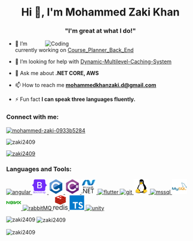 <h1 align="center">Hi 👋, I'm Mohammed Zaki Khan</h1>
<h3 align="center">"I'm great at what I do!"</h3>
<img align="right" alt="Coding" width="400" src="https://imgs.search.brave.com/rccJiVpRHX2OOn56vkMspEwZ4yx8xz635x9-1F21sok/rs:fit:500:0:0:0/g:ce/aHR0cHM6Ly9naWZk/Yi5jb20vaW1hZ2Vz/L2hpZ2gvY29kaW5n/LXBlbmd1aW4taS1s/aWtlLXByZXNzaW5n/LWJ1dHRvbnMtcHV2/M2NvYzV6NHBrdGg1/MS5naWY.jpeg">



- 🔭 I’m currently working on [Course_Planner_Back_End](https://github.com/Zaki2409/Course_Planner_Back_End)

- 🤝 I’m looking for help with [Dynamic-Multilevel-Caching-System](https://github.com/Zaki2409/Dynamic-Multilevel-Caching-System)

- 💬 Ask me about **.NET CORE, AWS**

- 📫 How to reach me **mohammedkhanzaki.d@gmail.com**

- ⚡ Fun fact **I can speak three languages fluently.**

<h3 align="left">Connect with me:</h3>
<p align="left">
<a href="https://linkedin.com/in/mohammed-zaki-0933b5284" target="blank"><img align="center" src="https://raw.githubusercontent.com/rahuldkjain/github-profile-readme-generator/master/src/images/icons/Social/linked-in-alt.svg" alt="mohammed-zaki-0933b5284" height="30" width="40" /></a>
</p>

<p align="left"> <img src="https://komarev.com/ghpvc/?username=zaki2409&label=Profile%20views&color=0e75b6&style=flat" alt="zaki2409" /> </p>

<p align="left"> <a href="https://github.com/ryo-ma/github-profile-trophy"><img src="https://github-profile-trophy.vercel.app/?username=zaki2409" alt="zaki2409" /></a> </p>

<h3 align="left">Languages and Tools:</h3>
<p align="left"> <a href="https://angular.io" target="_blank" rel="noreferrer"> <img src="https://angular.io/assets/images/logos/angular/angular.svg" alt="angular" width="40" height="40"/> </a> <a href="https://getbootstrap.com" target="_blank" rel="noreferrer"> <img src="https://raw.githubusercontent.com/devicons/devicon/master/icons/bootstrap/bootstrap-plain-wordmark.svg" alt="bootstrap" width="40" height="40"/> </a> <a href="https://www.cprogramming.com/" target="_blank" rel="noreferrer"> <img src="https://raw.githubusercontent.com/devicons/devicon/master/icons/c/c-original.svg" alt="c" width="40" height="40"/> </a> <a href="https://www.w3schools.com/cs/" target="_blank" rel="noreferrer"> <img src="https://raw.githubusercontent.com/devicons/devicon/master/icons/csharp/csharp-original.svg" alt="csharp" width="40" height="40"/> </a> <a href="https://dotnet.microsoft.com/" target="_blank" rel="noreferrer"> <img src="https://raw.githubusercontent.com/devicons/devicon/master/icons/dot-net/dot-net-original-wordmark.svg" alt="dotnet" width="40" height="40"/> </a> <a href="https://flutter.dev" target="_blank" rel="noreferrer"> <img src="https://www.vectorlogo.zone/logos/flutterio/flutterio-icon.svg" alt="flutter" width="40" height="40"/> </a> <a href="https://git-scm.com/" target="_blank" rel="noreferrer"> <img src="https://www.vectorlogo.zone/logos/git-scm/git-scm-icon.svg" alt="git" width="40" height="40"/> </a> <a href="https://www.linux.org/" target="_blank" rel="noreferrer"> <img src="https://raw.githubusercontent.com/devicons/devicon/master/icons/linux/linux-original.svg" alt="linux" width="40" height="40"/> </a> <a href="https://www.microsoft.com/en-us/sql-server" target="_blank" rel="noreferrer"> <img src="https://www.svgrepo.com/show/303229/microsoft-sql-server-logo.svg" alt="mssql" width="40" height="40"/> </a> <a href="https://www.mysql.com/" target="_blank" rel="noreferrer"> <img src="https://raw.githubusercontent.com/devicons/devicon/master/icons/mysql/mysql-original-wordmark.svg" alt="mysql" width="40" height="40"/> </a> <a href="https://www.nginx.com" target="_blank" rel="noreferrer"> <img src="https://raw.githubusercontent.com/devicons/devicon/master/icons/nginx/nginx-original.svg" alt="nginx" width="40" height="40"/> </a> <a href="https://www.rabbitmq.com" target="_blank" rel="noreferrer"> <img src="https://www.vectorlogo.zone/logos/rabbitmq/rabbitmq-icon.svg" alt="rabbitMQ" width="40" height="40"/> </a> <a href="https://redis.io" target="_blank" rel="noreferrer"> <img src="https://raw.githubusercontent.com/devicons/devicon/master/icons/redis/redis-original-wordmark.svg" alt="redis" width="40" height="40"/> </a> <a href="https://www.typescriptlang.org/" target="_blank" rel="noreferrer"> <img src="https://raw.githubusercontent.com/devicons/devicon/master/icons/typescript/typescript-original.svg" alt="typescript" width="40" height="40"/> </a> <a href="https://unity.com/" target="_blank" rel="noreferrer"> <img src="https://www.vectorlogo.zone/logos/unity3d/unity3d-icon.svg" alt="unity" width="40" height="40"/> </a> </p>

<p><img align="left" src="https://github-readme-stats.vercel.app/api/top-langs?username=zaki2409&show_icons=true&locale=en&layout=compact" alt="zaki2409" /></p>

<p>&nbsp;<img align="center" src="https://github-readme-stats.vercel.app/api?username=zaki2409&show_icons=true&locale=en" alt="zaki2409" /></p>

<p><img align="center" src="https://github-readme-streak-stats.herokuapp.com/?user=zaki2409&" alt="zaki2409" /></p>
